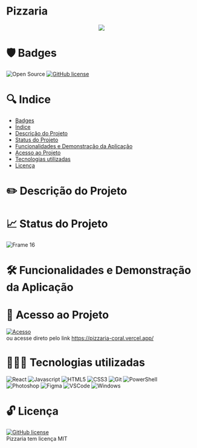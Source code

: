 # Pizzaria

<p align='center'>
  <img src='https://user-images.githubusercontent.com/108281436/196493821-dd3a6c60-81e1-453a-9707-17d3fddbd993.png'/>
<p/>

# 🛡️ Badges
![Open Source](https://img.shields.io/badge/OpenSource-%E2%9D%A4-green)
[![GitHub license](https://img.shields.io/github/license/Naereen/StrapDown.js.svg)](https://github.com/Naereen/StrapDown.js/blob/master/LICENSE)



# 🔍 Indice

* [Badges](https://github.com/elielgomes/Projeto-Game-Mario/blob/main/README.md#%EF%B8%8F-badges)
* [Índice](https://github.com/elielgomes/Projeto-Game-Mario/blob/main/README.md#-indice)
* [Descrição do Projeto](https://github.com/elielgomes/Projeto-Game-Mario/blob/main/README.md#%EF%B8%8F-descri%C3%A7%C3%A3o-do-projeto)
* [Status do Projeto](https://github.com/elielgomes/Projeto-Game-Mario/blob/main/README.md#-status-do-projeto)
* [Funcionalidades e Demonstração da Aplicação](https://github.com/elielgomes/Projeto-Game-Mario/blob/main/README.md#%EF%B8%8F-funcionalidades-e-demonstra%C3%A7%C3%A3o-da-aplica%C3%A7%C3%A3o)
* [Acesso ao Projeto](https://github.com/elielgomes/Projeto-Game-Mario/blob/main/README.md#-acesso-ao-projeto)
* [Tecnologias utilizadas](https://github.com/elielgomes/Projeto-Game-Mario/blob/main/README.md#-tecnologias-utilizadas)
* [Licença](https://github.com/elielgomes/Projeto-Game-Mario/blob/main/README.md#-licen%C3%A7a)

# ✏️ Descrição do Projeto

 
# 📈 Status do Projeto
![Frame 16](https://user-images.githubusercontent.com/108281436/192803852-d0a0e110-a351-4eb9-ad0e-95cb36a0bb49.png)

# 🛠️ Funcionalidades e Demonstração da Aplicação



# 🔑 Acesso ao Projeto

[![Acesso](https://user-images.githubusercontent.com/108281436/192802838-0c7abeda-f41a-4c34-86c7-ead30e2b223c.png)](https://pizzaria-coral.vercel.app/) <br>
ou acesse direto pelo link https://pizzaria-coral.vercel.app/

# 👨🏻‍💻 Tecnologias utilizadas

![React](https://img.shields.io/badge/react-%2320232a.svg?style=for-the-badge&logo=react&logoColor=%2361DAFB)
![Javascript](https://img.shields.io/badge/JavaScript-F7DF1E?style=for-the-badge&logo=javascript&logoColor=black)
![HTML5](https://img.shields.io/badge/HTML5-E34F26?style=for-the-badge&logo=html5&logoColor=white)
![CSS3](https://img.shields.io/badge/CSS3-1572B6?style=for-the-badge&logo=css3&logoColor=white)
![Git](https://img.shields.io/badge/Git-E34F26?style=for-the-badge&logo=git&logoColor=white)
![PowerShell](https://img.shields.io/badge/Powershell-2CA5E0?style=for-the-badge&logo=powershell&logoColor=white)
<br>
![Photoshop](https://img.shields.io/badge/Adobe%20Photoshop-31A8FF?style=for-the-badge&logo=Adobe%20Photoshop&logoColor=black)
![Figma](https://img.shields.io/badge/Figma-F24E1E?style=for-the-badge&logo=figma&logoColor=white)
![VSCode](https://img.shields.io/badge/Visual_Studio_Code-0078D4?style=for-the-badge&logo=visual%20studio%20code&logoColor=white)
![Windows](https://img.shields.io/badge/Windows-0078D6?style=for-the-badge&logo=windows&logoColor=white)

# 🔓 Licença

[![GitHub license](https://img.shields.io/github/license/Naereen/StrapDown.js.svg)](https://github.com/Naereen/StrapDown.js/blob/master/LICENSE) <br>
Pizzaria tem licença MIT
